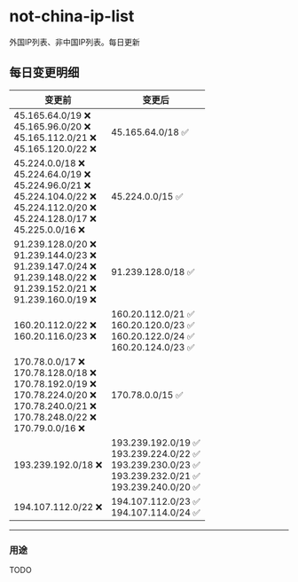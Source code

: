 # not-china-ip-list
外国IP列表、非中国IP列表。每日更新

每日变更明细
--------------------
|  变更前   | 变更后 |
|  ----  | ----  |
|  45.165.64.0/19 :x: <br> 45.165.96.0/20 :x: <br> 45.165.112.0/21 :x: <br> 45.165.120.0/22 :x: <br> | 45.165.64.0/18 :white_check_mark: | 
|  45.224.0.0/18 :x: <br> 45.224.64.0/19 :x: <br> 45.224.96.0/21 :x: <br> 45.224.104.0/22 :x: <br> 45.224.112.0/20 :x: <br> 45.224.128.0/17 :x: <br> 45.225.0.0/16 :x: <br> | 45.224.0.0/15 :white_check_mark: | 
|  91.239.128.0/20 :x: <br> 91.239.144.0/23 :x: <br> 91.239.147.0/24 :x: <br> 91.239.148.0/22 :x: <br> 91.239.152.0/21 :x: <br> 91.239.160.0/19 :x: <br> | 91.239.128.0/18 :white_check_mark: | 
|  160.20.112.0/22 :x: <br> 160.20.116.0/23 :x: <br> | 160.20.112.0/21 :white_check_mark: <br> 160.20.120.0/23 :white_check_mark: <br> 160.20.122.0/24 :white_check_mark: <br> 160.20.124.0/23 :white_check_mark: <br>  | 
|  170.78.0.0/17 :x: <br> 170.78.128.0/18 :x: <br> 170.78.192.0/19 :x: <br> 170.78.224.0/20 :x: <br> 170.78.240.0/21 :x: <br> 170.78.248.0/22 :x: <br> 170.79.0.0/16 :x: <br> | 170.78.0.0/15 :white_check_mark: | 
|  193.239.192.0/18 :x:  | 193.239.192.0/19 :white_check_mark: <br> 193.239.224.0/22 :white_check_mark: <br> 193.239.230.0/23 :white_check_mark: <br> 193.239.232.0/21 :white_check_mark: <br> 193.239.240.0/20 :white_check_mark: <br>  | 
|  194.107.112.0/22 :x:  | 194.107.112.0/23 :white_check_mark: <br> 194.107.114.0/24 :white_check_mark: <br>  | 

--------------------
### 用途
TODO

